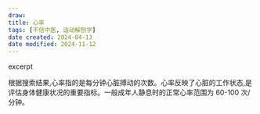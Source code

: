 ```yaml
---
draw:
title: 心率
tags: [不信中医, 运动解刨学]
date created: 2024-04-13
date modified: 2024-11-12
---
```


excerpt

<!-- more -->

根据搜索结果,心率指的是每分钟心脏搏动的次数。心率反映了心脏的工作状态,是评估身体健康状况的重要指标。一般成年人静息时的正常心率范围为 60-100 次/分钟。

